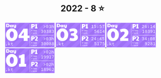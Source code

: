 <!-- AOC TILES BEGIN -->
<h1 align="center">
  2022 - 8 ⭐
</h1>
<a href="2022/04/04.kt">
  <img src="Media/2022/04.png" width="161px">
</a>
<a href="2022/03/03.kt">
  <img src="Media/2022/03.png" width="161px">
</a>
<a href="2022/02/02.kt">
  <img src="Media/2022/02.png" width="161px">
</a>
<a href="2022/01/01.kt">
  <img src="Media/2022/01.png" width="161px">
</a>
<!-- AOC TILES END -->
